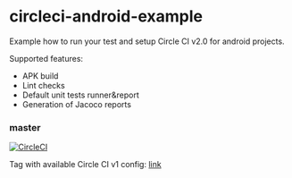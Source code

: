 # circleci-android-example
Example how to run your test and setup Circle CI v2.0 for android projects.

Supported features:
* APK build
* Lint checks
* Default unit tests runner&report
* Generation of Jacoco reports

### master

[![CircleCI](https://circleci.com/gh/volodia-chornenkyy/circleci-android-example/tree/master.svg?style=svg)](https://circleci.com/gh/volodia-chornenkyy/circleci-android-example/tree/master)


Tag with available Circle CI v1 config: [link](https://github.com/volodia-chornenkyy/circleci-android-example/releases/tag/v1)
